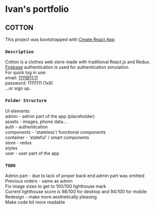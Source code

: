 # Ivan's portfolio

## COTTON

This project was bootstrapped with [Create React App](https://github.com/facebook/create-react-app)

### `Description`

Cotton is a clothes web store made with traditional React.js and Redux.<br/>
[Firebase](https://firebase.google.com/docs/reference/rest/auth) authentication is used for authentication simulation.<br/>
For quick log in use:<br/>
email: 1111@11.11<br/>
password: 11111111 (1x8)<br/>
...or sign up.

### `Folder Structure`

UI elements<br />
admin - admin part of the app (placeholder) <br />
assets - images, phone data...<br />
auth - authentication<br />
components - 'stateless'/ functional components<br />
container - 'stateful' / smart components<br />
store - redux<br />
styles <br />
user - user part of the app<br />

### `TODO`

Admin part - due to lack of proper back end admin part was omitted<br/>
Previous orders - same as admin<br />
Fix image sizes to get to 100/100 lighthouse mark<br />
Current lighthouse score is 98/100 for desktop and 94/100 for mobile
Redesign - make more aesthetically pleasing<br/>
Make code bit more readable<br/>
